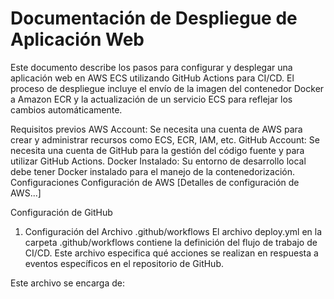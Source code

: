 
# Documentación de Despliegue de Aplicación Web

Este documento describe los pasos para configurar y desplegar una aplicación web en AWS ECS utilizando GitHub Actions para CI/CD. El proceso de despliegue incluye el envío de la imagen del contenedor Docker a Amazon ECR y la actualización de un servicio ECS para reflejar los cambios automáticamente.

Requisitos previos
AWS Account: Se necesita una cuenta de AWS para crear y administrar recursos como ECS, ECR, IAM, etc.
GitHub Account: Se necesita una cuenta de GitHub para la gestión del código fuente y para utilizar GitHub Actions.
Docker Instalado: Su entorno de desarrollo local debe tener Docker instalado para el manejo de la contenedorización.
Configuraciones
Configuración de AWS
[Detalles de configuración de AWS...]

Configuración de GitHub
1. Configuración del Archivo .github/workflows
El archivo deploy.yml en la carpeta .github/workflows contiene la definición del flujo de trabajo de CI/CD. Este archivo especifica qué acciones se realizan en respuesta a eventos específicos en el repositorio de GitHub.

Este archivo se encarga de:
